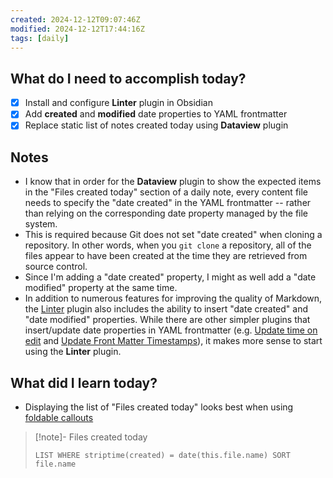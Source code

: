 ```yaml
---
created: 2024-12-12T09:07:46Z
modified: 2024-12-12T17:44:16Z
tags: [daily]
---
```


## What do I need to accomplish today?

- [x] Install and configure **Linter** plugin in Obsidian
- [x] Add **created** and **modified** date properties to YAML frontmatter
- [x] Replace static list of notes created today using **Dataview** plugin

## Notes

- I know that in order for the **Dataview** plugin to show the expected items in the "Files created today" section of a daily note, every content file needs to specify the "date created" in the YAML frontmatter -- rather than relying on the corresponding date property managed by the file system.
- This is required because Git does not set "date created" when cloning a repository. In other words, when you `git clone` a repository, all of the files appear to have been created at the time they are retrieved from source control.
- Since I'm adding a "date created" property, I might as well add a "date modified" property at the same time.
- In addition to numerous features for improving the quality of Markdown, the [Linter](https://platers.github.io/obsidian-linter/) plugin also includes the ability to insert "date created" and "date modified" properties. While there are other simpler plugins that insert/update date properties in YAML frontmatter (e.g. [Update time on edit](https://github.com/beaussan/update-time-on-edit-obsidian) and [Update Front Matter Timestamps](https://github.com/lighthousedino/obsidian-front-matter-timestamps)), it makes more sense to start using the **Linter** plugin.

## What did I learn today?

- Displaying the list of "Files created today" looks best when using [foldable callouts](https://help.obsidian.md/Editing+and+formatting/Callouts#Foldable+callouts)

> [!note]- Files created today
>```dataview  
>LIST WHERE striptime(created) = date(this.file.name) SORT file.name
>```
